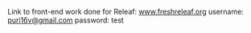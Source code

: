 Link to front-end work done for Releaf:
www.freshreleaf.org
username: puri16v@gmail.com
password: test